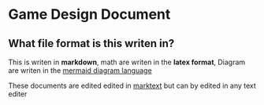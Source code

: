 # Game Design Document

## What file format is this writen in?

This is writen in **markdown**, math are writen in the **latex format**, Diagram are writen in the [mermaid diagram language](https://mermaid-js.github.io)

These documents are edited edited in [marktext](https://marktext.app/) but can by edited in any text editer

